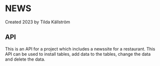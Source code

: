 # NEWS
Created 2023 by Tilda Källström

##  API
This is an API for a project which includes a newssite for a restaurant.
This API can be used to install tables, add data to the tables, change the data and delete the data.